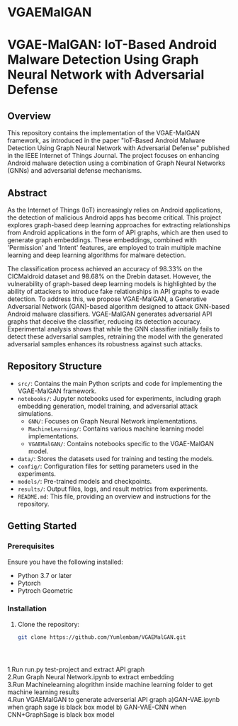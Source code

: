 # VGAEMalGAN

# VGAE-MalGAN: IoT-Based Android Malware Detection Using Graph Neural Network with Adversarial Defense

## Overview

This repository contains the implementation of the VGAE-MalGAN framework, as introduced in the paper "IoT-Based Android Malware Detection Using Graph Neural Network with Adversarial Defense" published in the IEEE Internet of Things Journal. The project focuses on enhancing Android malware detection using a combination of Graph Neural Networks (GNNs) and adversarial defense mechanisms.

## Abstract

As the Internet of Things (IoT) increasingly relies on Android applications, the detection of malicious Android apps has become critical. This project explores graph-based deep learning approaches for extracting relationships from Android applications in the form of API graphs, which are then used to generate graph embeddings. These embeddings, combined with 'Permission' and 'Intent' features, are employed to train multiple machine learning and deep learning algorithms for malware detection.

The classification process achieved an accuracy of 98.33% on the CICMaldroid dataset and 98.68% on the Drebin dataset. However, the vulnerability of graph-based deep learning models is highlighted by the ability of attackers to introduce fake relationships in API graphs to evade detection. To address this, we propose VGAE-MalGAN, a Generative Adversarial Network (GAN)-based algorithm designed to attack GNN-based Android malware classifiers. VGAE-MalGAN generates adversarial API graphs that deceive the classifier, reducing its detection accuracy. Experimental analysis shows that while the GNN classifier initially fails to detect these adversarial samples, retraining the model with the generated adversarial samples enhances its robustness against such attacks.

## Repository Structure

- `src/`: Contains the main Python scripts and code for implementing the VGAE-MalGAN framework.
- `notebooks/`: Jupyter notebooks used for experiments, including graph embedding generation, model training, and adversarial attack simulations.
  - `GNN/`: Focuses on Graph Neural Network implementations.
  - `MachineLearning/`: Contains various machine learning model implementations.
  - `VGAEMalGAN/`: Contains notebooks specific to the VGAE-MalGAN model.
- `data/`: Stores the datasets used for training and testing the models.
- `config/`: Configuration files for setting parameters used in the experiments.
- `models/`: Pre-trained models and checkpoints.
- `results/`: Output files, logs, and result metrics from experiments.
- `README.md`: This file, providing an overview and instructions for the repository.

## Getting Started

### Prerequisites

Ensure you have the following installed:
- Python 3.7 or later
- Pytorch
- Pytroch Geometric

### Installation

1. Clone the repository:
   ```bash
   git clone https://github.com/Yumlembam/VGAEMalGAN.git





1.Run run.py test-project and extract API graph <br/>
2.Run Graph Neural Network.ipynb to extract embedding <br />
3.Run Machinelearning alogrithm inside machine learning folder to get machine learning results <br />
4.Run VGAEMalGAN to generate adverserial API graph a)GAN-VAE.ipynb when graph sage is black box model b) GAN-VAE-CNN when CNN+GraphSage is black box model 
